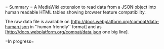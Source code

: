 = Summary =
A MediaWiki extension to read data from a JSON object into human readable HTML tables showing browser feature compatibility.

The raw data file is available on [http://docs.webplatform.org/compat/data-human.json in ''human friendly'' format] and as [http://docs.webplatform.org/compat/data.json one big line].

=In progress=